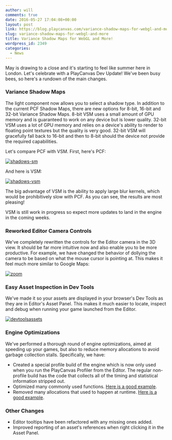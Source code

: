 ```yaml
---
author: will
comments: true
date: 2016-05-27 17:04:08+00:00
layout: post
link: https://blog.playcanvas.com/variance-shadow-maps-for-webgl-and-more/
slug: variance-shadow-maps-for-webgl-and-more
title: Variance Shadow Maps for WebGL and More!
wordpress_id: 2349
categories:
  - News
---
```


May is drawing to a close and it's starting to feel like summer here in London. Let's celebrate with a PlayCanvas Dev Update! We've been busy bees, so here's a rundown of the main changes.

### Variance Shadow Maps

The light component now allows you to select a shadow type. In addition to the current PCF Shadow Maps, there are new options for 8-bit, 16-bit and 32-bit Variance Shadow Maps. 8-bit VSM uses a small amount of GPU memory and is guaranteed to work on any device but is lower quality. 32-bit VSM uses a lot of GPU memory and relies on a device's ability to render to floating point textures but the quality is very good. 32-bit VSM will gracefully fall back to 16-bit and then to 8-bit should the device not provide the required capabilities.

Let's compare PCF with VSM. First, here's PCF:

[![shadows-sm](https://blog.playcanvas.com/wp-content/uploads/2016/05/shadows-sm.png)](http://blog.playcanvas.com/wp-content/uploads/2016/05/shadows-sm.png)

And here is VSM:

[![shadows-vsm](https://blog.playcanvas.com/wp-content/uploads/2016/05/shadows-vsm.png)](http://blog.playcanvas.com/wp-content/uploads/2016/05/shadows-vsm.png)

The big advantage of VSM is the ability to apply large blur kernels, which would be prohibitively slow with PCF. As you can see, the results are most pleasing!

VSM is still work in progress so expect more updates to land in the engine in the coming weeks.

### Reworked Editor Camera Controls

We've completely rewritten the controls for the Editor camera in the 3D view. It should be far more intuitive now and also enable you to be more productive. For example, we have changed the behavior of dollying the camera to be based on what the mouse cursor is pointing at. This makes it feel much more similar to Google Maps:

[![zoom](https://blog.playcanvas.com/wp-content/uploads/2016/05/zoom.gif)](http://blog.playcanvas.com/wp-content/uploads/2016/05/zoom.gif)

### Easy Asset Inspection in Dev Tools

We've made it so your assets are displayed in your browser's Dev Tools as they are in Editor's Asset Panel. This makes it much easier to locate, inspect and debug when running your game launched from the Editor.

[![devtoolsassets](https://blog.playcanvas.com/wp-content/uploads/2016/05/devtoolsassets-1.png)](http://blog.playcanvas.com/wp-content/uploads/2016/05/devtoolsassets-1.png)

### Engine Optimizations

We've performed a thorough round of engine optimizations, aimed at speeding up your games, but also to reduce memory allocations to avoid garbage collection stalls. Specifically, we have:

- Created a special profile build of the engine which is now only used when you run the PlayCanvas Profiler from the Editor. The regular non-profile build has the code that collects all of the timing and statistical information stripped out.
- Optimized many commonly used functions. [Here is a good example](https://github.com/playcanvas/engine/commit/0212abf7a65ab8e26894275e630790ad6d04c904).
- Removed many allocations that used to happen at runtime. [Here is a good example](https://github.com/playcanvas/engine/commit/3b8dc59b379d337e16b6237d48af30dfa43c3599).

### Other Changes

- Editor tooltips have been refactored with any missing ones added.
- Improved reporting of an asset's references when right clicking it in the Asset Panel.
